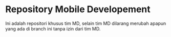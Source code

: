 # Repository Mobile Developement
Ini adalah repositori khusus tim MD, selain tim MD dilarang merubah apapun yang ada di branch ini tanpa izin dari tim MD.
